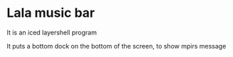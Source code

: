 # Lala music bar

It is an iced layershell program

It puts a bottom dock on the bottom of the screen, to show mpirs message
